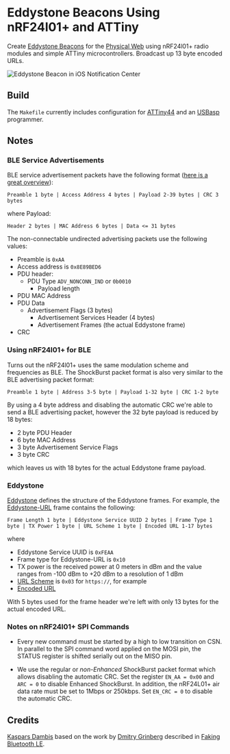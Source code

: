 # Eddystone Beacons Using nRF24l01+ and ATTiny

Create [Eddystone Beacons](https://github.com/google/eddystone) for the [Physical Web](https://github.com/google/physical-web) using nRF24l01+ radio modules and simple ATTiny microcontrollers. Broadcast up 13 byte encoded URLs.

![Eddystone Beacon in iOS Notification Center](http://kaspars.net/wp-content/uploads/2016/01/eddystone-beacon-iphone-notification-center.jpg)

## Build

The `Makefile` currently includes configuration for [ATTiny44](http://www.atmel.com/devices/ATTINY44.aspx) and an [USBasp](http://www.fischl.de/usbasp/) programmer.

## Notes

### BLE Service Advertisements

BLE service advertisement packets have the following format ([here is a great overview](https://developer.mbed.org/teams/Bluetooth-Low-Energy/code/BLE_EddystoneBeacon_Service/)):

	Preamble 1 byte | Access Address 4 bytes | Payload 2-39 bytes | CRC 3 bytes

where Payload:

	Header 2 bytes | MAC Address 6 bytes | Data <= 31 bytes

The non-connectable undirected advertising packets use the following values:

- Preamble is `0xAA`
- Access address is `0x8E89BED6`
- PDU header:
  - PDU Type `ADV_NONCONN_IND` or `0b0010`
	- Payload length
- PDU MAC Address
- PDU Data
  - Advertisement Flags (3 bytes)
	- Advertisement Services Header (4 bytes)
	- Advertisement Frames (the actual Eddystone frame)
- CRC


### Using nRF24l01+ for BLE

Turns out the nRF24l01+ uses the same modulation scheme and frequencies as BLE. The ShockBurst packet format is also very similar to the BLE advertising packet format:

	Preamble 1 byte | Address 3-5 byte | Payload 1-32 byte | CRC 1-2 byte

By using a 4 byte address and disabling the automatic CRC we're able to send a BLE advertising packet, however the 32 byte payload is reduced by 18 bytes:

- 2 byte PDU Header
- 6 byte MAC Address
- 3 byte Advertisement Service Flags
- 3 byte CRC

which leaves us with 18 bytes for the actual Eddystone frame payload.


### Eddystone

[Eddystone](https://github.com/google/eddystone) defines the structure of the Eddystone frames. For example, the [Eddystone-URL](https://github.com/google/eddystone/tree/master/eddystone-url) frame contains the following:

	Frame Length 1 byte | Eddystone Service UUID 2 bytes | Frame Type 1 byte | TX Power 1 byte | URL Scheme 1 byte | Encoded URL 1-17 bytes

where

- Eddystone Service UUID is `0xFEAA`
- Frame type for Eddystone-URL is `0x10`
- TX power is the received power at 0 meters in dBm and the value ranges from -100 dBm to +20 dBm to a resolution of 1 dBm
- [URL Scheme](https://github.com/google/eddystone/tree/master/eddystone-url#url-scheme-prefix) is `0x03` for `https://`, for example
- [Encoded URL](https://github.com/google/eddystone/tree/master/eddystone-url#eddystone-url-http-url-encoding)

With 5 bytes used for the frame header we're left with only 13 bytes for the actual encoded URL.


### Notes on nRF24l01+ SPI Commands

- Every new command must be started by a high to low transition on CSN. In parallel to the SPI command word applied on the MOSI pin, the STATUS register is shifted serially out on the MISO pin.

- We use the regular or _non-Enhanced_ ShockBurst packet format which allows disabling the automatic CRC. Set the register `EN_AA = 0x00` and `ARC = 0` to disable Enhanced ShockBurst. In addition, the nRF24L01+ air data rate must be set to 1Mbps or 250kbps. Set `EN_CRC = 0` to disable the automatic CRC.


## Credits

[Kaspars Dambis](http://kaspars.net) based on the work by [Dmitry Grinberg](http://dmitry.gr) described in [Faking Bluetooth LE](http://dmitry.gr/index.php?r=05.Projects&proj=11.%20Bluetooth%20LE%20fakery).
